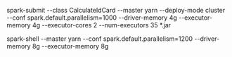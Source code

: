 spark-submit  --class CalculateIdCard  --master yarn --deploy-mode cluster --conf spark.default.parallelism=1000 --driver-memory 4g   --executor-memory 4g --executor-cores 2  --num-executors 35   *.jar

spark-shell --master yarn --conf spark.default.parallelism=1200 --driver-memory 8g   --executor-memory 8g